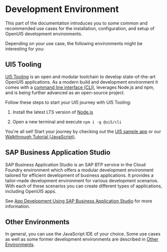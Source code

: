 <!-- loio7bb04e05f9484e1b95b38a2e48ecef4f -->

# Development Environment

This part of the documentation introduces you to some common and recommended use cases for the installation, configuration, and setup of OpenUI5 development environments.

Depending on your use case, the following environments might be interesting for you:



<a name="loio7bb04e05f9484e1b95b38a2e48ecef4f__section_ud3_1ds_ymb"/>

## UI5 Tooling

[UI5 Tooling](https://sap.github.io/ui5-tooling/) is an open and modular toolchain to develop state-of-the-art OpenUI5 applications. As a modern build and development environment it comes with a [command line interface \(CLI\)](https://sap.github.io/ui5-tooling/pages/CLI/), leverages Node.js and npm, and is being further advanced as an open-source project.

Follow these steps to start your UI5 journey with UI5 Tooling:

1.  Install the latest LTS version of [Node.js](https://nodejs.org/)

2.  Open a new terminal and execute `npm i -g @ui5/cli`

You're all set! Start your journey by checking out the [UI5 sample app](https://github.com/SAP/openui5-sample-app) or our [Walkthrough Tutorial \(JavaScript\)](../03_Get-Started/walkthrough-tutorial-javascript-3da5f4b.md).



<a name="loio7bb04e05f9484e1b95b38a2e48ecef4f__section_gvr_kmy_ymb"/>

## SAP Business Application Studio

SAP Business Application Studio is an SAP BTP service in the Cloud Foundry environment which offers a modular development environment tailored for efficient development of business applications. It provides a tailor-made development environment for various development scenarios. With each of these scenarios you can create different types of applications, including OpenUI5 apps.

See [App Development Using SAP Business Application Studio](app-development-using-sap-business-application-studio-6bbad66.md) for more information.



<a name="loio7bb04e05f9484e1b95b38a2e48ecef4f__section_lwm_nmy_ymb"/>

## Other Environments

In general, you can use the JavaScript IDE of your choice. Some use cases as well as some former development environments are described in [Other Environments](other-environments-f0898e6.md).

